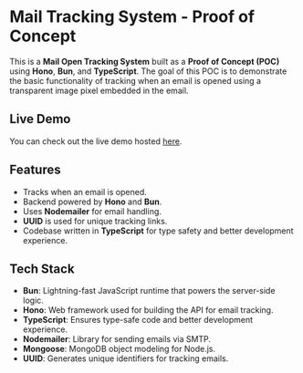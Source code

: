 # Mail Tracking System - Proof of Concept

This is a **Mail Open Tracking System** built as a **Proof of Concept (POC)** using **Hono**, **Bun**, and **TypeScript**. The goal of this POC is to demonstrate the basic functionality of tracking when an email is opened using a transparent image pixel embedded in the email.

## Live Demo
You can check out the live demo hosted [here](https://mailchamp-poc.onrender.com).

## Features
- Tracks when an email is opened.
- Backend powered by **Hono** and **Bun**.
- Uses **Nodemailer** for email handling.
- **UUID** is used for unique tracking links.
- Codebase written in **TypeScript** for type safety and better development experience.

## Tech Stack
- **Bun**: Lightning-fast JavaScript runtime that powers the server-side logic.
- **Hono**: Web framework used for building the API for email tracking.
- **TypeScript**: Ensures type-safe code and better development experience.
- **Nodemailer**: Library for sending emails via SMTP.
- **Mongoose**: MongoDB object modeling for Node.js.
- **UUID**: Generates unique identifiers for tracking emails.

